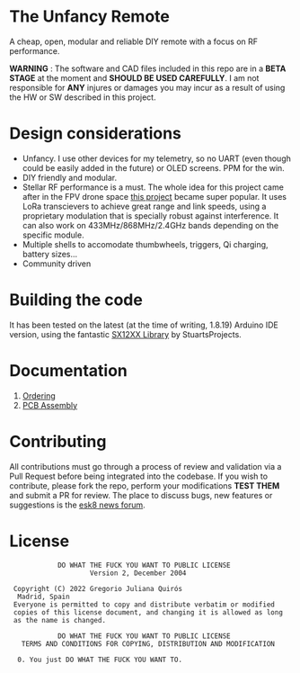 # The Unfancy Remote

A cheap, open, modular and reliable DIY remote with a focus on RF performance. 

**WARNING** : The software and CAD files included in this repo are in a **BETA STAGE** at the moment and **SHOULD BE USED CAREFULLY**. I am not responsible for **ANY** injures or damages you may incur as a result of using the HW or SW described in this project.

# Design considerations

* Unfancy. I use other devices for my telemetry, so no UART (even though could be easily added in the future) or OLED screens. PPM for the win.
* DIY friendly and modular. 
* Stellar RF performance is a must. The whole idea for this project came after in the FPV drone space [this project](https://www.expresslrs.org/2.0/) became super popular. It uses LoRa transcievers to achieve great range and link speeds, using a proprietary modulation that is specially robust against interference. It can also work on 433MHz/868MHz/2.4GHz bands depending on the specific module.
* Multiple shells to accomodate thumbwheels, triggers, Qi charging, battery sizes...
* Community driven

# Building the code

It has been tested on the latest (at the time of writing, 1.8.19) Arduino IDE version, using the fantastic [SX12XX Library](https://github.com/StuartsProjects/SX12XX-LoRa) by StuartsProjects.

# Documentation

1) [Ordering](./docs/ordering.md)
2) [PCB Assembly](./docs/assembly.md)

# Contributing

All contributions must go through a process of review and validation via a Pull Request before being integrated into the codebase. If you wish to contribute, please fork the repo, perform your modifications **TEST THEM** and submit a PR for review. The place to discuss bugs, new features or suggestions is the [esk8 news forum](https://forum.esk8.news/t/the-unfancy-remote-wip-diy-reliable-remote).

# License 
```
            DO WHAT THE FUCK YOU WANT TO PUBLIC LICENSE
                    Version 2, December 2004
 
 Copyright (C) 2022 Gregorio Juliana Quirós
  Madrid, Spain
 Everyone is permitted to copy and distribute verbatim or modified
 copies of this license document, and changing it is allowed as long
 as the name is changed.
 
            DO WHAT THE FUCK YOU WANT TO PUBLIC LICENSE
   TERMS AND CONDITIONS FOR COPYING, DISTRIBUTION AND MODIFICATION
 
  0. You just DO WHAT THE FUCK YOU WANT TO.
  ```